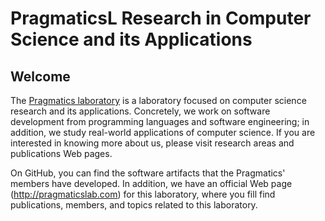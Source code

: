 # PragmaticsL Research in Computer Science and its Applications 

## Welcome

The [Pragmatics laboratory](http://pragmaticslab.com) is a laboratory focused on computer science research and its applications. Concretely, we work on software development from programming languages and software engineering; in addition, we study real-world applications of computer science. If you are interested in knowing more about us, please visit research areas and publications Web pages.

On GitHub, you can find the software artifacts that the Pragmatics' members have developed. In addition, we have an official Web page (http://pragmaticslab.com) for this laboratory, where you fill find publications, members, and topics related to this laboratory.
